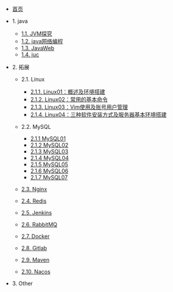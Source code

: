 * [首页](/)

* 1\. java
  * [1.1. JVM探究](1-java/1.1-JVM探究.md)
  * [1.2. java网络编程](1-java/1.2-网络编程.md)
  * [1.3. JavaWeb](1-java/1.3-JavaWeb.md)
  * [1.4. juc](1-java/1.4-juc.md)

* 2\. 拓展
  * 2.1. Linux
    * [2.1.1. Linux01：概述及环境搭建](2-extend/Linux01：概述及环境搭建.md)
    * [2.1.2. Linux02：常用的基本命令](2-extend/Linux02：常用的基本命令.md)
    * [2.1.3. Linux03：Vim使用及账号用户管理](2-extend/Linux03：Vim使用及账号用户管理.md)
    * [2.1.4. Linux04：三种软件安装方式及服务器基本环境搭建](2-extend/Linux04：三种软件安装方式及服务器基本环境搭建.md)
    
  * 2.2. MySQL
    * [2.1.1 MySQL01](2-extend/MySQL01：初识MySQL.md)
    * [2.1.2 MySQL02](2-extend/MySQL02：数据库操作.md)
    * [2.1.3 MySQL03](2-extend/MySQL03：DML语言.md)
    * [2.1.4 MySQL04](2-extend/MySQL04：使用DQL查询数据.md)
    * [2.1.5 MySQL05](2-extend/MySQL05：MySQL函数.md)
    * [2.1.6 MySQL06](2-extend/MySQL06：事务和索引.md)
    * [2.1.7 MySQL07](2-extend/MySQL07：权限及如何设计数据库.md)
  * [2.3. Nginx](2-extend/2.3-Nginx.md)
  * [2.4. Redis](2-extend/2.4-Redis.md)
  * [2.5. Jenkins](2-extend/2.5-Jenkins.md)
  * [2.6. RabbitMQ](2-extend/2.6-RabbitMQ.md)
  * [2.7. Docker](2-extend/2.7-Docker)
  * [2.8. Gitlab](2-extend/2.8-Gitlab)
  * [2.9. Maven](2-extend/2.9-Maven)
  * [2.10. Nacos](2-extend/2.10-Nacos)
* 3\. Other
